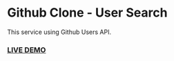 # Github Clone - User Search 
This service using Github Users API. 
### <a href="https://github-search-onur.netlify.app">LIVE DEMO</a>
